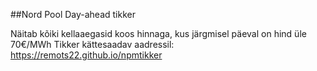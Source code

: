 ##Nord Pool Day-ahead tikker

Näitab kõiki kellaaegasid koos hinnaga, kus järgmisel päeval on hind üle 70€/MWh
Tikker kättesaadav aadressil: https://remots22.github.io/npmtikker
